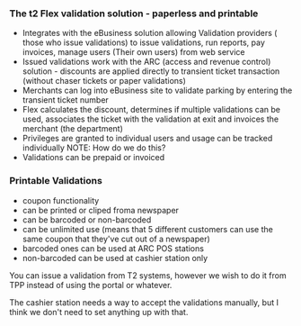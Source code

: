 ### The t2 Flex validation solution - paperless and printable
- Integrates with the eBusiness solution allowing Validation providers (
those who issue validations) to
issue validations, run reports, pay invoices, manage users (Their own users)
from web service
- Issued validations work with the ARC (access and revenue control) 
solution - discounts are applied directly to transient ticket transaction
(without chaser tickets or paper validations)
- Merchants can log into eBusiness site to validate parking by entering
the transient ticket number
- Flex calculates the discount, determines if multiple validations can be used,
associates the ticket with the validation at exit and invoices the merchant (the
department)
- Privileges are granted to individual users and usage can be tracked individually
NOTE: How do we do this? 
- Validations can be prepaid or invoiced

### Printable Validations
- coupon functionality
- can be printed or cliped froma newspaper
- can be barcoded or non-barcoded
- can be unlimited use (means that 5 different customers can use the same coupon
that they've cut out of a newspaper)
- barcoded ones can be used at ARC POS stations
- non-barcoded can be used at cashier station only

You can issue a validation from T2 systems, however we wish to do it from TPP
instead of using the portal or whatever.

The cashier station needs a way to accept the validations manually, but I think
we don't need to set anything up with that.

